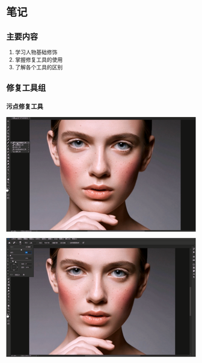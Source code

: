 # 笔记

## 主要内容

1. 学习人物基础修饰
2. 掌握修复工具的使用
3. 了解各个工具的区别



## 修复工具组

### 污点修复工具

![image-20200825153715058](11-修复工具组.assets/image-20200825153715058.png)



![image-20200825153824579](11-修复工具组.assets/image-20200825153824579.png)



